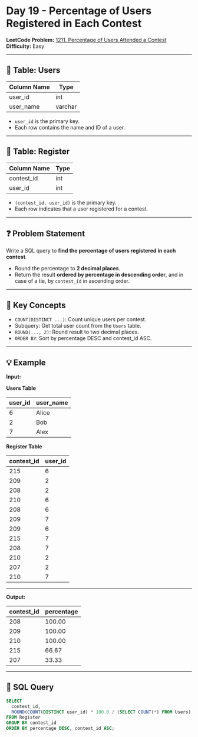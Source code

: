 # Day 19 - Percentage of Users Registered in Each Contest

**LeetCode Problem:** [1211. Percentage of Users Attended a Contest](https://leetcode.com/problems/percentage-of-users-attended-a-contest)  
**Difficulty:** Easy

---

## 📘 Table: Users

| Column Name | Type    |
|-------------|---------|
| user_id     | int     |
| user_name   | varchar |

- `user_id` is the primary key.
- Each row contains the name and ID of a user.

---

## 📘 Table: Register

| Column Name | Type    |
|-------------|---------|
| contest_id  | int     |
| user_id     | int     |

- `(contest_id, user_id)` is the primary key.
- Each row indicates that a user registered for a contest.

---

## ❓ Problem Statement

Write a SQL query to **find the percentage of users registered in each contest**.  
- Round the percentage to **2 decimal places**.
- Return the result **ordered by percentage in descending order**, and in case of a tie, by `contest_id` in ascending order.

---

## 🧠 Key Concepts

- `COUNT(DISTINCT ...)`: Count unique users per contest.
- Subquery: Get total user count from the `Users` table.
- `ROUND(..., 2)`: Round result to two decimal places.
- `ORDER BY`: Sort by percentage DESC and contest_id ASC.

---

## 💡 Example

**Input:**

**Users Table**

| user_id | user_name |
|---------|-----------|
| 6       | Alice     |
| 2       | Bob       |
| 7       | Alex      |

**Register Table**

| contest_id | user_id |
|------------|---------|
| 215        | 6       |
| 209        | 2       |
| 208        | 2       |
| 210        | 6       |
| 208        | 6       |
| 209        | 7       |
| 209        | 6       |
| 215        | 7       |
| 208        | 7       |
| 210        | 2       |
| 207        | 2       |
| 210        | 7       |

---

**Output:**

| contest_id | percentage |
|------------|------------|
| 208        | 100.00     |
| 209        | 100.00     |
| 210        | 100.00     |
| 215        | 66.67      |
| 207        | 33.33      |

---

## 🧮 SQL Query

```sql
SELECT 
  contest_id,
  ROUND(COUNT(DISTINCT user_id) * 100.0 / (SELECT COUNT(*) FROM Users), 2) AS percentage
FROM Register
GROUP BY contest_id
ORDER BY percentage DESC, contest_id ASC;
